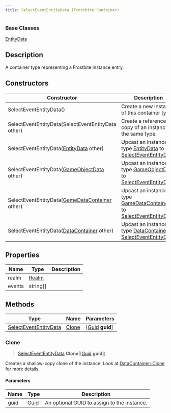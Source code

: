 ```yaml
---
title: SelectEventEntityData (Frostbite Container)
---
```

### Base Classes

[EntityData](EntityData)

## Description

A container type representing a Frostbite instance entry.

## Constructors

| Constructor                                                                      | Description                                                                                                                       |
| -------------------------------------------------------------------------------- | --------------------------------------------------------------------------------------------------------------------------------- |
| SelectEventEntityData()                                                          | Create a new instance of this container type.                                                                                     |
| SelectEventEntityData(SelectEventEntityData other)                               | Create a reference copy of an instance of the same type.                                                                          |
| SelectEventEntityData([EntityData](EntityData) other)                            | Upcast an instance of type [EntityData](EntityData) to [SelectEventEntityData](SelectEventEntityData).                            |
| SelectEventEntityData([GameObjectData](GameObjectData) other)                    | Upcast an instance of type [GameObjectData](GameObjectData) to [SelectEventEntityData](SelectEventEntityData).                    |
| SelectEventEntityData([GameDataContainer](GameDataContainer) other)              | Upcast an instance of type [GameDataContainer](GameDataContainer) to [SelectEventEntityData](SelectEventEntityData).              |
| SelectEventEntityData([DataContainer](/vext/ref/cls/shr/datacontainer) other) | Upcast an instance of type [DataContainer](/vext/ref/cls/shr/datacontainer) to [SelectEventEntityData](SelectEventEntityData). |

## Properties

| Name   | Type           | Description |
| ------ | -------------- | ----------- |
| realm  | [Realm](Realm) |             |
| events | string\[\]     |             |

## Methods

| Type                                           | Name            | Parameters                                     |
| ---------------------------------------------- | --------------- | ---------------------------------------------- |
| [SelectEventEntityData](SelectEventEntityData) | [Clone](#clone) | \[[Guid](/vext/ref/cls/shr/guid) **guid**\] |

### Clone

> [SelectEventEntityData](SelectEventEntityData) **Clone**(\[[Guid](/vext/ref/cls/shr/guid) **guid**\])

Creates a shallow-copy clone of the instance. Look at [DataContainer::Clone](/vext/ref/cls/shr/datacontainer#clone) for more details.

#### Parameters

| Name | Type         | Description                                 |
| ---- | ------------ | ------------------------------------------- |
| guid | [Guid](Guid) | An optional GUID to assign to the instance. |
